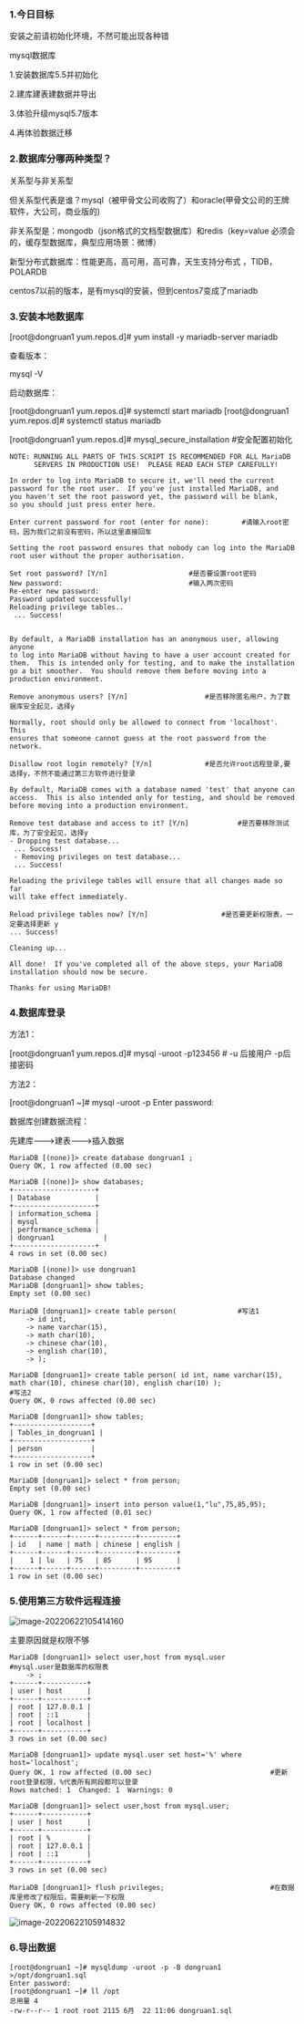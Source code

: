 ### 1.今日目标

安装之前请初始化环境，不然可能出现各种错

mysql数据库

1.安装数据库5.5并初始化

2.建库建表建数据并导出

3.体验升级mysql5.7版本

4.再体验数据迁移









### 2.数据库分哪两种类型？

关系型与非关系型

但关系型代表是谁？mysql（被甲骨文公司收购了）和oracle(甲骨文公司的王牌软件，大公司，商业版的)

非关系型是：mongodb（json格式的文档型数据库）和redis（key=value   必须会的，缓存型数据库，典型应用场景：微博）

新型分布式数据库：性能更高，高可用，高可靠，天生支持分布式 ，TIDB，POLARDB



centos7以前的版本，是有mysql的安装，但到centos7变成了mariadb



### 3.安装本地数据库

[root@dongruan1 yum.repos.d]# yum install -y mariadb-server mariadb

查看版本：

mysql -V

启动数据库：

[root@dongruan1 yum.repos.d]# systemctl start mariadb
[root@dongruan1 yum.repos.d]# systemctl status mariadb

[root@dongruan1 yum.repos.d]# mysql_secure_installation    #安全配置初始化

```
NOTE: RUNNING ALL PARTS OF THIS SCRIPT IS RECOMMENDED FOR ALL MariaDB
      SERVERS IN PRODUCTION USE!  PLEASE READ EACH STEP CAREFULLY!

In order to log into MariaDB to secure it, we'll need the current
password for the root user.  If you've just installed MariaDB, and
you haven't set the root password yet, the password will be blank,
so you should just press enter here.

Enter current password for root (enter for none):        #请输入root密码，因为我们之前没有密码，所以这里直接回车

Setting the root password ensures that nobody can log into the MariaDB
root user without the proper authorisation.

Set root password? [Y/n]					#是否要设置root密码
New password: 								#输入两次密码
Re-enter new password: 
Password updated successfully!
Reloading privilege tables..
 ... Success!


By default, a MariaDB installation has an anonymous user, allowing anyone
to log into MariaDB without having to have a user account created for
them.  This is intended only for testing, and to make the installation
go a bit smoother.  You should remove them before moving into a
production environment.

Remove anonymous users? [Y/n]  					#是否移除匿名用户，为了数据库安全起见，选择y

Normally, root should only be allowed to connect from 'localhost'.  This
ensures that someone cannot guess at the root password from the network.

Disallow root login remotely? [Y/n]				#是否允许root远程登录,要选择y，不然不能通过第三方软件进行登录

By default, MariaDB comes with a database named 'test' that anyone can
access.  This is also intended only for testing, and should be removed
before moving into a production environment.

Remove test database and access to it? [Y/n]			#是否要移除测试库，为了安全起见，选择y
- Dropping test database...
 ... Success!
 - Removing privileges on test database...
 ... Success!

Reloading the privilege tables will ensure that all changes made so far
will take effect immediately.

Reload privilege tables now? [Y/n]					#是否要更新权限表，一定要选择更新 y
... Success!

Cleaning up...

All done!  If you've completed all of the above steps, your MariaDB
installation should now be secure.

Thanks for using MariaDB!

```



### 4.数据库登录

方法1：

[root@dongruan1 yum.repos.d]# mysql -uroot -p123456     # -u 后接用户   -p后接密码

方法2：

[root@dongruan1 ~]# mysql -uroot -p
Enter password:

数据库创建数据流程：

先建库--->建表--->插入数据

```
MariaDB [(none)]> create database dongruan1 ;
Query OK, 1 row affected (0.00 sec)

MariaDB [(none)]> show databases;
+--------------------+
| Database           |
+--------------------+
| information_schema |
| mysql              |
| performance_schema |
| dongruan1            |
+--------------------+
4 rows in set (0.00 sec)

MariaDB [(none)]> use dongruan1
Database changed
MariaDB [dongruan1]> show tables;
Empty set (0.00 sec)

MariaDB [dongruan1]> create table person(				#写法1
    -> id int,
    -> name varchar(15),
    -> math char(10),
    -> chinese char(10),
    -> english char(10),
    -> );

MariaDB [dongruan1]> create table person( id int, name varchar(15), math char(10), chinese char(10), english char(10) );										#写法2
Query OK, 0 rows affected (0.00 sec)

MariaDB [dongruan1]> show tables;
+-------------------+
| Tables_in_dongruan1 |
+-------------------+
| person            |
+-------------------+
1 row in set (0.00 sec)

MariaDB [dongruan1]> select * from person;
Empty set (0.00 sec)

MariaDB [dongruan1]> insert into person value(1,"lu",75,85,95);
Query OK, 1 row affected (0.01 sec)

MariaDB [dongruan1]> select * from person;
+------+------+------+---------+---------+
| id   | name | math | chinese | english |
+------+------+------+---------+---------+
|    1 | lu   | 75   | 85      | 95      |
+------+------+------+---------+---------+
1 row in set (0.00 sec)

```

### 5.使用第三方软件远程连接

![image-20220622105414160](https://note-1308251438.cos.ap-guangzhou.myqcloud.com/typora/202206221054222.png)

主要原因就是权限不够

```
MariaDB [dongruan1]> select user,host from mysql.user				#mysql.user是数据库的权限表
    -> ;
+------+-----------+
| user | host      |
+------+-----------+
| root | 127.0.0.1 |
| root | ::1       |
| root | localhost |
+------+-----------+
3 rows in set (0.00 sec)

MariaDB [dongruan1]> update mysql.user set host='%' where host='localhost';		
Query OK, 1 row affected (0.00 sec)								#更新root登录权限，%代表所有网段都可以登录
Rows matched: 1  Changed: 1  Warnings: 0

MariaDB [dongruan1]> select user,host from mysql.user;
+------+-----------+
| user | host      |
+------+-----------+
| root | %         |
| root | 127.0.0.1 |
| root | ::1       |
+------+-----------+
3 rows in set (0.00 sec)

MariaDB [dongruan1]> flush privileges;							#在数据库里修改了权限后，需要刷新一下权限
Query OK, 0 rows affected (0.00 sec)
```

![image-20220622105914832](https://note-1308251438.cos.ap-guangzhou.myqcloud.com/typora/202206221059876.png)





### 6.导出数据

```
[root@dongruan1 ~]# mysqldump -uroot -p -B dongruan1 >/opt/dongruan1.sql
Enter password: 
[root@dongruan1 ~]# ll /opt
总用量 4
-rw-r--r-- 1 root root 2115 6月  22 11:06 dongruan1.sql
```

